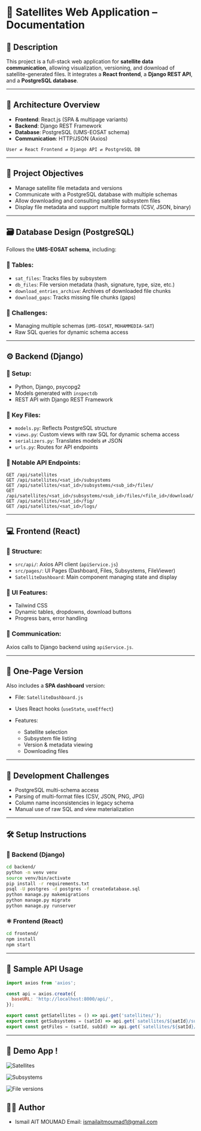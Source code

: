 # 📡 Satellites Web Application – Documentation

## 📝 Description
This project is a full-stack web application for **satellite data communication**, allowing visualization, versioning, and download of satellite-generated files. It integrates a **React frontend**, a **Django REST API**, and a **PostgreSQL database**.

---

## 🧩 Architecture Overview

* **Frontend**: React.js (SPA & multipage variants)
* **Backend**: Django REST Framework
* **Database**: PostgreSQL (UMS-EOSAT schema)
* **Communication**: HTTP/JSON (Axios)

```text
User ⇄ React Frontend ⇄ Django API ⇄ PostgreSQL DB
```

---

## 🎯 Project Objectives

* Manage satellite file metadata and versions
* Communicate with a PostgreSQL database with multiple schemas
* Allow downloading and consulting satellite subsystem files
* Display file metadata and support multiple formats (CSV, JSON, binary)

---

## 🗃️ Database Design (PostgreSQL)

Follows the **UMS-EOSAT schema**, including:

### 🧱 Tables:

* `sat_files`: Tracks files by subsystem
* `db_files`: File version metadata (hash, signature, type, size, etc.)
* `download_entries_archive`: Archives of downloaded file chunks
* `download_gaps`: Tracks missing file chunks (gaps)

### 🔄 Challenges:

* Managing multiple schemas (`UM5-EOSAT`, `MOHAMMEDIA-SAT`)
* Raw SQL queries for dynamic schema access

---

## ⚙️ Backend (Django)

### 🔨 Setup:

* Python, Django, psycopg2
* Models generated with `inspectdb`
* REST API with Django REST Framework

### 🔧 Key Files:

* `models.py`: Reflects PostgreSQL structure
* `views.py`: Custom views with raw SQL for dynamic schema access
* `serializers.py`: Translates models ⇄ JSON
* `urls.py`: Routes for API endpoints

### 📡 Notable API Endpoints:

```
GET /api/satellites
GET /api/satellites/<sat_id>/subsystems
GET /api/satellites/<sat_id>/subsystems/<sub_id>/files/
GET /api/satellites/<sat_id>/subsystems/<sub_id>/files/<file_id>/download/
GET /api/satellites/<sat_id>/fig/
GET /api/satellites/<sat_id>/logs/
```

---

## 💻 Frontend (React)

### 🧱 Structure:

* `src/api/`: Axios API client (`apiService.js`)
* `src/pages/`: UI Pages (Dashboard, Files, Subsystems, FileViewer)
* `SatelliteDashboard`: Main component managing state and display

### 🎨 UI Features:

* Tailwind CSS
* Dynamic tables, dropdowns, download buttons
* Progress bars, error handling

### 🔗 Communication:

Axios calls to Django backend using `apiService.js`.

---

## 🧠 One-Page Version

Also includes a **SPA dashboard** version:

* File: `SatelliteDashboard.js`
* Uses React hooks (`useState`, `useEffect`)
* Features:

  * Satellite selection
  * Subsystem file listing
  * Version & metadata viewing
  * Downloading files

---

## 🚧 Development Challenges

* PostgreSQL multi-schema access
* Parsing of multi-format files (CSV, JSON, PNG, JPG)
* Column name inconsistencies in legacy schema
* Manual use of raw SQL and view materialization

---

## 🛠️ Setup Instructions

### 🔁 Backend (Django)

```bash
cd backend/
python -m venv venv
source venv/bin/activate
pip install -r requirements.txt
psql -U postgres -d postgres -f createdatabase.sql
python manage.py makemigrations
python manage.py migrate
python manage.py runserver
```

### ⚛️ Frontend (React)

```bash
cd frontend/
npm install
npm start
```

---

## 🧪 Sample API Usage

```js
import axios from 'axios';

const api = axios.create({
  baseURL: 'http://localhost:8000/api/',
});

export const getSatellites = () => api.get('satellites/');
export const getSubsystems = (satId) => api.get(`satellites/${satId}/subsystems/`);
export const getFiles = (satId, subId) => api.get(`satellites/${satId}/subsystems/${subId}/files/`);
```

---

## 🧪 Demo App !

![Satellites](https://github.com/Ismailtnt/satellites-web-application/tree/master/assets/sats.jpg)

![Subsystems](https://github.com/Ismailtnt/satellites-web-application/tree/master/assets/subs.jpg)

![File versions](https://github.com/Ismailtnt/satellites-web-application/tree/master/assets/fileVersions.jpg)

## 👨‍💻 Author

* Ismail AIT MOUMAD
Email: ismailaitmoumad1@gmail.com
